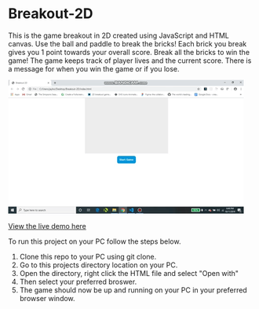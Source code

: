 # Breakout-2D

This is the game breakout in 2D created using JavaScript and HTML canvas. Use the ball and paddle to break the bricks! Each brick you break gives you 1 point towards your overall score. Break all the bricks to win the game! The game keeps track of player lives and the current score. There is a message for when you win the game or if you lose.

![Breakout 2D gif](./gif/Breakout-2D.gif)

[View the live demo here](https://breakout-2d-jp.herokuapp.com/index.html)

To run this project on your PC follow the steps below.

1. Clone this repo to your PC using git clone.
2. Go to this projects directory location on your PC.
3. Open the directory, right click the HTML file and select "Open with"
4. Then select your preferred broswer.
5. The game should now be up and running on your PC in your preferred browser window.
